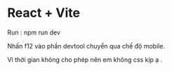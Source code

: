 # React + Vite

Run : npm run dev

Nhấn f12 vào phần devtool chuyển qua chế độ mobile.

Vì thời gian không cho phép nên em không css kịp ạ .
